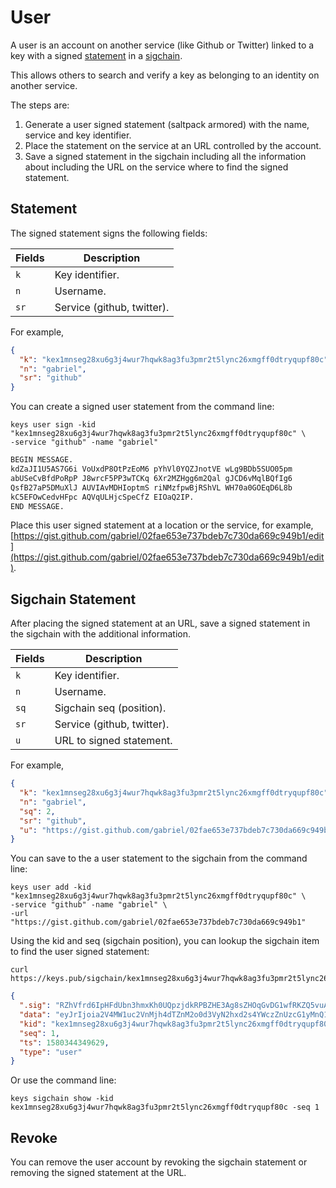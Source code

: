 # User

A user is an account on another service (like Github or Twitter) linked to a key with a signed
[statement](sigchain.md#Statement) in a [sigchain](sigchain.md).

This allows others to search and verify a key as belonging to an identity on another service.

The steps are:

1. Generate a user signed statement (saltpack armored) with the name, service and key identifier.
2. Place the statement on the service at an URL controlled by the account.
3. Save a signed statement in the sigchain including all the information about including the URL on the service where to find the signed statement.

## Statement

The signed statement signs the following fields:

| Fields | Description                |
| ------ | -------------------------- |
| `k`    | Key identifier.            |
| `n`    | Username.                  |
| `sr`   | Service (github, twitter). |

For example,

```json
{
  "k": "kex1mnseg28xu6g3j4wur7hqwk8ag3fu3pmr2t5lync26xmgff0dtryqupf80c",
  "n": "gabriel",
  "sr": "github"
}
```

You can create a signed user statement from the command line:

```shell
keys user sign -kid "kex1mnseg28xu6g3j4wur7hqwk8ag3fu3pmr2t5lync26xmgff0dtryqupf80c" \
-service "github" -name "gabriel"
```

```txt
BEGIN MESSAGE.
kdZaJI1U5AS7G6i VoUxdP8OtPzEoM6 pYhVl0YQZJnotVE wLg9BDb5SUO05pm
abUSeCvBfdPoRpP J8wrcF5PP3wTCKq 6Xr2MZHgg6m2Qal gJCD6vMqlBQfIg6
QsfB27aP5DMuXlJ AUVIAvMDHIoptmS riNMzfpwBjRShVL WH70a0GOEqD6L8b
kC5EFOwCedvHFpc AQVqULHjcSpeCfZ EIOaQ2IP.
END MESSAGE.
```

Place this user signed statement at a location or the service, for example, [https://gist.github.com/gabriel/02fae653e737bdeb7c730da669c949b1/edit](https://gist.github.com/gabriel/02fae653e737bdeb7c730da669c949b1/edit).

## Sigchain Statement

After placing the signed statement at an URL, save a signed statement in the sigchain with the additional information.

| Fields | Description                |
| ------ | -------------------------- |
| `k`    | Key identifier.            |
| `n`    | Username.                  |
| `sq`   | Sigchain seq (position).   |
| `sr`   | Service (github, twitter). |
| `u`    | URL to signed statement.   |

For example,

```json
{
  "k": "kex1mnseg28xu6g3j4wur7hqwk8ag3fu3pmr2t5lync26xmgff0dtryqupf80c",
  "n": "gabriel",
  "sq": 2,
  "sr": "github",
  "u": "https://gist.github.com/gabriel/02fae653e737bdeb7c730da669c949b1"
}
```

You can save to the a user statement to the sigchain from the command line:

```shell
keys user add -kid "kex1mnseg28xu6g3j4wur7hqwk8ag3fu3pmr2t5lync26xmgff0dtryqupf80c" \
-service "github" -name "gabriel" \
-url "https://gist.github.com/gabriel/02fae653e737bdeb7c730da669c949b1"
```

Using the kid and seq (sigchain position), you can lookup the sigchain item to find the user signed statement:

```shell
curl https://keys.pub/sigchain/kex1mnseg28xu6g3j4wur7hqwk8ag3fu3pmr2t5lync26xmgff0dtryqupf80c/1
```

```json
{
  ".sig": "RZhVfrd6IpHFdUbn3hmxKh0UQpzjdkRPBZHE3Ag8sZHOqGvDG1wfRKZQ5vuAJDXQCuDoe6uGX1+xnk9qd8sPDw==",
  "data": "eyJrIjoia2V4MW1uc2VnMjh4dTZnM2o0d3VyN2hxd2s4YWczZnUzcG1yMnQ1bHluYzI2eG1nZmYwZHRyeXF1cGY4MGMiLCJuIjoiZ2FicmllbCIsInNxIjoxLCJzciI6ImdpdGh1YiIsInUiOiJodHRwczovL2dpc3QuZ2l0aHViLmNvbS9nYWJyaWVsL2NlZWEwZjNiNjc1YmFjMDM0MjU0NzI2OTIyNzNjZjUyIn0=",
  "kid": "kex1mnseg28xu6g3j4wur7hqwk8ag3fu3pmr2t5lync26xmgff0dtryqupf80c",
  "seq": 1,
  "ts": 1580344349629,
  "type": "user"
}
```

Or use the command line:

```shell
keys sigchain show -kid kex1mnseg28xu6g3j4wur7hqwk8ag3fu3pmr2t5lync26xmgff0dtryqupf80c -seq 1
```

## Revoke

You can remove the user account by revoking the sigchain statement or removing the signed statement at the URL.
